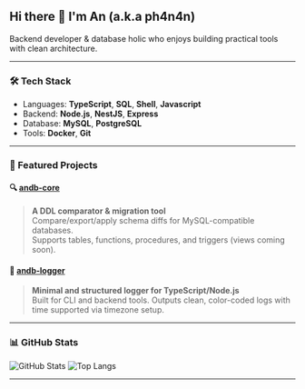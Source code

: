 ## Hi there 👋 I'm An (a.k.a ph4n4n)

Backend developer & database holic who enjoys building practical tools with clean architecture.

---

### 🛠️ Tech Stack
- Languages: **TypeScript**, **SQL**, **Shell**, **Javascript**
- Backend: **Node.js**, **NestJS**, **Express**
- Database: **MySQL**, **PostgreSQL**
- Tools: **Docker**, **Git**

---

### 📌 Featured Projects

#### 🔍 [andb-core](https://github.com/ph4n4n/andb-core)
> **A DDL comparator & migration tool**  
> Compare/export/apply schema diffs for MySQL-compatible databases.  
> Supports tables, functions, procedures, and triggers (views coming soon).

#### 📑 [andb-logger](https://github.com/ph4n4n/andb-logger)
> **Minimal and structured logger for TypeScript/Node.js**  
> Built for CLI and backend tools. Outputs clean, color-coded logs with time supported via timezone setup.

---

### 📊 GitHub Stats

![GitHub Stats](https://github-readme-stats.vercel.app/api?username=ph4n4n&show_icons=true&theme=radical)
![Top Langs](https://github-readme-stats.vercel.app/api/top-langs/?username=ph4n4n&layout=compact)

---

<!--
**ph4n4n/ph4n4n** is a ✨ _special_ ✨ repository because its `README.md` appears on your GitHub profile.
-->
